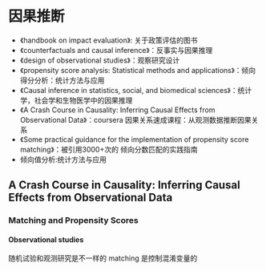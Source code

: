 # 因果推断
- 《handbook on impact evaluation》: 关于政策评估的图书
- 《counterfactuals and causal inference》：反事实与因果推理
- 《design of observational studies》：观察研究设计
- 《propensity score analysis: Statistical methods and applications》：倾向得分分析：统计方法与应用
- 《Causal inference in statistics, social, and biomedical sciences》：统计学，社会学和生物医学中的因果推理
- 《A Crash Course in Causality: Inferring Causal Effects from Observational Data》：coursera 因果关系速成课程：从观测数据推断因果关系
- 《Some practical guidance for the implementation of propensity score matching》：被引用3000+次的 倾向分数匹配的实践指南
- 倾向值分析:统计方法与应用



## A Crash Course in Causality: Inferring Causal Effects from Observational Data

### Matching and Propensity Scores
#### Observational studies
随机试验和观测研究是不一样的
matching 是控制混淆变量的

